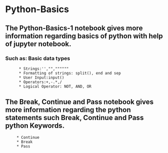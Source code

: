 # Python-Basics
## The Python-Basics-1 notebook gives more information regarding basics of python with help of jupyter notebook.
### Such as: Basic data types
          * Strings:'',"",""""""
          * Formatting of strings: split(), end and sep
          * User Input:input()
          * Operators:+,-.*,/
          * Logical Operator: NOT, AND, OR
## The Break, Continue and Pass notebook gives more information regarding the python statements such Break, Continue and Pass python Keywords.
         * Continue
         * Break
         * Pass
         
         
         
        
